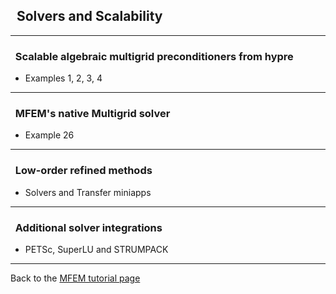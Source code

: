 ## <i class="fa fa-tasks"></i>&nbsp; Solvers and Scalability

---

### <i class="fa fa-check-square-o"></i>&nbsp; Scalable algebraic multigrid preconditioners from hypre
- Examples 1, 2, 3, 4

---

### <i class="fa fa-check-square-o"></i>&nbsp; MFEM's native Multigrid solver
- Example 26

---

### <i class="fa fa-check-square-o"></i>&nbsp; Low-order refined methods
- Solvers and Transfer miniapps

---

### <i class="fa fa-check-square-o"></i>&nbsp; Additional solver integrations
- PETSc, SuperLU and STRUMPACK

---

Back to the [MFEM tutorial page](index.md)

<script type="text/x-mathjax-config">MathJax.Hub.Config({TeX: {equationNumbers: {autoNumber: "all"}}, tex2jax: {inlineMath: [['$','$']]}});</script>
<script type="text/javascript" src="https://cdnjs.cloudflare.com/ajax/libs/mathjax/2.7.2/MathJax.js?config=TeX-AMS_HTML"></script>
